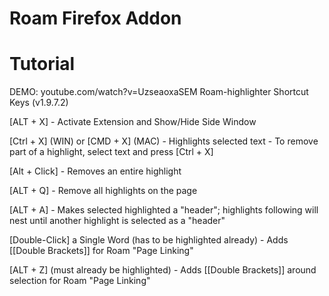 # Roam Firefox Addon

# Tutorial 

DEMO: youtube.com/watch?v=UzseaoxaSEM
Roam-highlighter Shortcut Keys (v1.9.7.2)

[ALT + X]
	- Activate Extension and Show/Hide Side Window

[Ctrl + X] (WIN) or [CMD + X] (MAC)
	- Highlights selected text
	- To remove part of a highlight, select text and press [Ctrl + X]

[Alt + Click]
	- Removes an entire highlight

[ALT + Q]
	- Remove all highlights on the page

[ALT + A]
	- Makes selected highlighted a "header"; highlights following will nest until another highlight is selected as a "header"

[Double-Click] a Single Word (has to be highlighted already)
	- Adds [[Double Brackets]] for Roam "Page Linking"

[ALT + Z] (must already be highlighted)
	- Adds [[Double Brackets]] around selection for Roam "Page Linking"
